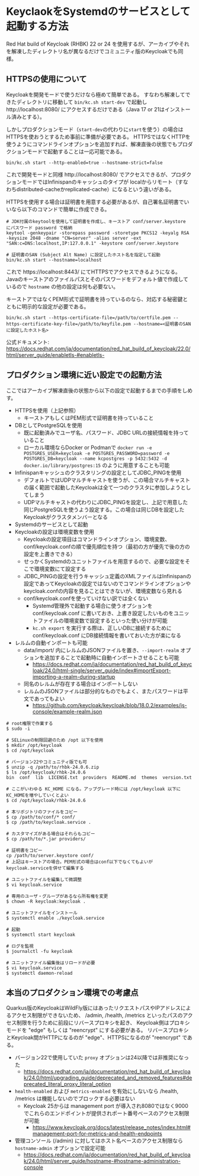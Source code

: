 # KeyclaokをSystemdのサービスとして起動する方法

Red Hat build of Keycloak (RHBK) 22 or 24 を使用するが、アーカイブやそれを解凍したディレクトリ名が異なるだけでコミュニティ版のKeycloakでも同様。

## HTTPSの使用について

Keycloakを開発モードで使うだけなら極めて簡単である。
すなわち解凍してできたディレクトリに移動して `bin/kc.sh start-dev` で起動し http://localhost:8080/ にアクセスするだけである（Java 17 or 21はインストール済みとする）。

しかしプロダクションモード（`start-dev`の代わりに`start`を使う）の場合はHTTPSを使おうとするため事前に準備が必要である。
HTTPSではなくHTTPを使うようにコマンドラインオプションを追加すれば、解凍直後の状態でもプロダクションモードで起動することは一応可能である。

```shell
bin/kc.sh start --http-enabled=true --hostname-strict=false
```

これで開発モードと同様 http://localhost:8080/ でアクセスできるが、プロダクションモードではInfinispanのキャッシュのタイプが
localからリモート（すなわちdistributed-cacheかreplicated-cache）になるという違いがある。

HTTPSを使用する場合は証明書を用意する必要があるが、自己署名証明書でいいなら以下のコマンドで簡単に作成できる。

```shell
# JDK付属のkeytoolを使用して証明書を作成し、キーストア conf/server.keystore にパスワード password で格納
keytool -genkeypair -storepass password -storetype PKCS12 -keyalg RSA -keysize 2048 -dname "CN=server" -alias server -ext "SAN:c=DNS:localhost,IP:127.0.0.1" -keystore conf/server.keystore

# 証明書のSAN (Subject Alt Name) に設定したホスト名を指定して起動
bin/kc.sh start --hostname=localhost
```

これで https://localhost:8443/ にてHTTPSでアクセスできるようになる。
Javaのキーストアのファイルパスとそのパスワードをデフォルト値で作成しているので `hostname` の他の設定は何も必要ない。

キーストアではなくPEM形式で証明書を持っているのなら、対応する秘密鍵とともに明示的な設定が必要である。

```shell
bin/kc.sh start --https-certificate-file=/path/to/certfile.pem --https-certificate-key-file=/path/to/keyfile.pem --hostname=<証明書のSANに設定したホスト名>
```

公式ドキュメント: https://docs.redhat.com/ja/documentation/red_hat_build_of_keycloak/22.0/html/server_guide/enabletls-#enabletls-

## プロダクション環境に近い設定での起動方法

ここではアーカイブ解凍直後の状態から以下の設定で起動するまでの手順をしめす。

- HTTPSを使用（上記参照）
  - キーストアもしくはPEM形式で証明書を持っていること
- DBとしてPostgreSQLを使用
  - 既に起動済みでユーザ名、パスワード、JDBC URLの接続情報を持っていること
  - ローカル環境ならDocker or Podmanで `docker run -e POSTGRES_USER=keycloak -e POSTGRES_PASSWORD=password -e POSTGRES_DB=keycloak --name kcpostgres -p 5432:5432 -d docker.io/library/postgres:15` のように用意することも可能
- Infinispanキャッシュのクラスタリングの設定としてJDBC_PINGを使用
  - デフォルトではUDPマルチキャストを使うが、この場合マルチキャストの届く範囲で起動したKeycloakは全て一つのクラスタに参加しようとしてしまう
  - UDPマルチキャストの代わりにJDBC_PINGを設定し、上記で用意した同じPostgreSQLを使うよう設定する。この場合は同じDBを設定したKeycloakがクラスタメンバーとなる
- Systemdのサービスとして起動
- Keycloakの設定は環境変数を使用
  - Keycloakの設定項目はコマンドラインオプション、環境変数、conf/keycloak.confの順で優先順位を持つ（最初の方が優先で後の方の設定を上書きできる）
  - せっかくSystemdのユニットファイルを用意するので、必要な設定をそこで環境変数にて設定する
  - JDBC_PINGの設定を行うキャッシュ定義のXMLファイルはInfinispanの設定であってKeycloakの設定ではないのでコマンドラインオプションやkeycloak.confの内容を見ることはできないが、環境変数なら見れる
  - conf/keycloak.confを使っていけない訳では全くない
    - Systemd管理外で起動する場合に使うオプションを conf/keycloak.conf に書いておき、上書き設定したいものをユニットファイルの環境変数で設定するといった使い分けが可能
    - `kc.sh export` を実行する際は、正しいDBに接続するために conf/keycloak.conf にDB接続情報を書いておいた方が楽になる
- レルムの自動インポートも可能
  - data/import/ 内にレルムのJSONファイルを置き、`--import-realm` オプションを追加することで起動時に自動インポートさせることも可能
    - https://docs.redhat.com/ja/documentation/red_hat_build_of_keycloak/24.0/html-single/server_guide/index#importExport-importing-a-realm-during-startup
  - 同名のレルムが存在する場合はインポートしない
  - レルムのJSONファイルは部分的なものでもよく、またパスワードは平文であってもよい
    - https://github.com/keycloak/keycloak/blob/18.0.2/examples/js-console/example-realm.json

```shell
# root権限で作業する
$ sudo -i 

# SELinuxの制限回避のため /opt 以下を使用
$ mkdir /opt/keycloak
$ cd /opt/keycloak

# バージョン22やコミュニティ版でも可
$ unzip -q /path/to/rhbk-24.0.6.zip
$ ls /opt/keycloak/rhbk-24.0.6
bin  conf  lib  LICENSE.txt  providers  README.md  themes  version.txt

# ここがいわゆる KC_HOME になる。アップグレード時には /opt/keycloak 以下にKC_HOMEを増やしていくとよい
$ cd /opt/keycloak/rhbk-24.0.6

# 本リポジトリのファイルをコピー
$ cp /path/to/conf/* conf/
$ cp /path/to/keycloak.service .

# カスタマイズがある場合はそれらもコピー
$ cp /path/to/*.jar providers/

# 証明書をコピー
cp /path/to/server.keystore conf/
# 上記はキーストアの場合。PEM形式の場合はconf以下でなくてもよいがkeycloak.serviceを併せて編集する

# ユニットファイルを編集して微調整
$ vi keycloak.service

# 専用のユーザ・グループがあるなら所有権を変更
$ chown -R keycloak:keycloak .

# ユニットファイルをインストール
$ systemctl enable ./keycloak.service

# 起動
$ systemctl start keycloak

# ログを監視
$ journalctl -fu keycloak

# ユニットファイル編集後はリロードが必要
$ vi keycloak.service
$ systemctl daemon-reload
```

## 本当のプロダクション環境での考慮点

Quarkus版のKeycloakはWildFly版にはあったリクエストパスやIPアドレスによるアクセス制限ができないため、
/admin, /health, /metrics といったパスのアクセス制限を行うために前段にリバースプロキシを起き、
Keycloak側はプロキシモードを "edge" もしくは "reencrypt" にする必要がある。
リバースプロキシとKeycloak間がHTTPになるのが "edge"、HTTPSになるのが "reencrypt" である。

- バージョン22で使用していた `proxy` オプションは24以降では非推奨になった
  - https://docs.redhat.com/ja/documentation/red_hat_build_of_keycloak/24.0/html/upgrading_guide/deprecated_and_removed_features#deprecated_literal_proxy_literal_option
- `health-enabled` および `metrics-enabled` を有効にしないなら /health, /metrics は機能しないのでブロックする必要はない
  - Keycloak 25からは management port が導入され8080ではなく9000でこれらのエンドポイントが提供されポート番号ベースのアクセス制限が可能
    - https://www.keycloak.org/docs/latest/release_notes/index.html#management-port-for-metrics-and-health-endpoints
- 管理コンソール (/admin) に対してはホスト名ベースのアクセス制限なら `hostname-admin` オプションで設定可能
  - https://docs.redhat.com/ja/documentation/red_hat_build_of_keycloak/24.0/html/server_guide/hostname-#hostname-administration-console


